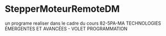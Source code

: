 # StepperMoteurRemoteDM
un programe realiser dans le cadre du cours 82-5PA-MA TECHNOLOGIES ÉMERGENTES ET AVANCÉES - VOLET PROGRAMMATION
